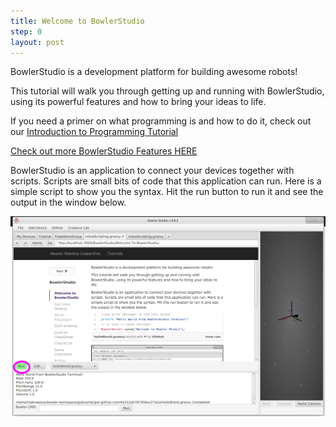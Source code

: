 ```yaml
---
title: Welcome to BowlerStudio
step: 0
layout: post
---
```

<script>
  (function(i,s,o,g,r,a,m){i['GoogleAnalyticsObject']=r;i[r]=i[r]||function(){
  (i[r].q=i[r].q||[]).push(arguments)},i[r].l=1*new Date();a=s.createElement(o),
  m=s.getElementsByTagName(o)[0];a.async=1;a.src=g;m.parentNode.insertBefore(a,m)
  })(window,document,'script','//www.google-analytics.com/analytics.js','ga');

  ga('create', 'UA-66232368-1', 'auto');
  ga('send', 'pageview');

</script>

BowlerStudio is a development platform for building awesome robots! 

This tutorial will walk you through getting up and running with BowlerStudio, using its powerful features and how to bring your ideas to life. 

If you need a primer on what programming is and how to do it, check out our [Introduction to Programming Tutorial](../../SimpleJavaTutorial/binary/)

[Check out more BowlerStudio Features HERE](/Bowler-Studio-Features/TextToSpeech/)

BowlerStudio is an application to connect your devices together with scripts. Scripts are small bits of code that this application can run. Here is a simple script to show you the syntax. Hit the run button to run it and see the output in the window below. 

<script src="https://gist.github.com/madhephaestus/d4312a0787456ec27a2a.js"></script>

<img src="/img/bowlerstudioscreengrab/scriptRun.png" alt="BowlerStudio Screen Cap" class="img-responsive">

 


